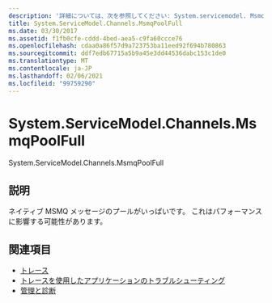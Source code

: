 ```yaml
---
description: '詳細については、次を参照してください: System.servicemodel. MsmqPoolFull'
title: System.ServiceModel.Channels.MsmqPoolFull
ms.date: 03/30/2017
ms.assetid: f1fb0cfe-cddd-4bed-aea5-c9fa60ccce76
ms.openlocfilehash: cdaa0a86f57d9a723753ba11eed92f694b780863
ms.sourcegitcommit: ddf7edb67715a5b9a45e3dd44536dabc153c1de0
ms.translationtype: MT
ms.contentlocale: ja-JP
ms.lasthandoff: 02/06/2021
ms.locfileid: "99759290"
---
```

# <a name="systemservicemodelchannelsmsmqpoolfull"></a>System.ServiceModel.Channels.MsmqPoolFull

System.ServiceModel.Channels.MsmqPoolFull  
  
## <a name="description"></a>説明  

 ネイティブ MSMQ メッセージのプールがいっぱいです。 これはパフォーマンスに影響する可能性があります。  
  
## <a name="see-also"></a>関連項目

- [トレース](index.md)
- [トレースを使用したアプリケーションのトラブルシューティング](using-tracing-to-troubleshoot-your-application.md)
- [管理と診断](../index.md)
